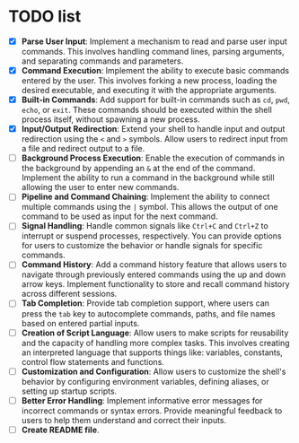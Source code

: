 # TODO list

- [x] **Parse User Input**: Implement a mechanism to read and parse user input
commands. This involves handling command lines, parsing arguments, and separating
commands and parameters.
- [x] **Command Execution**: Implement the ability to execute basic commands
entered by the user. This involves forking a new process, loading the desired
executable, and executing it with the appropriate arguments.
- [x] **Built-in Commands**: Add support for built-in commands such as `cd`,
`pwd`, `echo`, or `exit`. These commands should be executed within the shell
process itself, without spawning a new process.
- [x] **Input/Output Redirection**: Extend your shell to handle input and output
redirection using the `<` and `>` symbols. Allow users to redirect input from a
file and redirect output to a file.
- [ ] **Background Process Execution**: Enable the execution of commands in the
background by appending an `&` at the end of the command. Implement the ability
to run a command in the background while still allowing the user to enter new
commands.
- [ ] **Pipeline and Command Chaining**: Implement the ability to connect multiple
commands using the `|` symbol. This allows the output of one command to be used
as input for the next command.
- [ ] **Signal Handling**: Handle common signals like `Ctrl+C` and `Ctrl+Z` to
interrupt or suspend processes, respectively. You can provide options for users
to customize the behavior or handle signals for specific commands.
- [ ] **Command History**: Add a command history feature that allows users to
navigate through previously entered commands using the up and down arrow keys.
Implement functionality to store and recall command history across different
sessions.
- [ ] **Tab Completion**: Provide tab completion support, where users can press
the `tab` key to autocomplete commands, paths, and file names based on entered
partial inputs.
- [ ] **Creation of Script Language**: Allow users to make scripts for
reusability and the capacity of handling more complex tasks. This involves
creating an interpreted language that supports things like: variables, constants,
control flow statements and functions.
- [ ] **Customization and Configuration**: Allow users to customize the shell's
behavior by configuring environment variables, defining aliases, or setting up
startup scripts.
- [ ] **Better Error Handling**: Implement informative error messages for
incorrect commands or syntax errors. Provide meaningful feedback to users to
help them understand and correct their inputs.
- [ ] **Create README file**.
